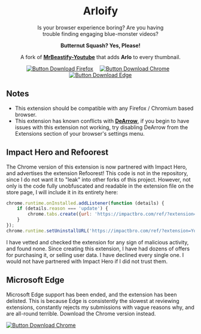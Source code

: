 <div align = center>

# Arloify

Is your browser experience boring? Are you having  
trouble finding engaging blue-monster videos?

**Butternut Squash? Yes, Please!**

A fork of **[MrBeastify-Youtube](https://github.com/MagicJinn/MrBeastify-Youtube)** that adds **Arlo** to every thumbnail.

[![Button Download Firefox]][Download Firefox]  
[![Button Download Chrome]][Download Chrome]  
[![Button Download Edge]][Download Edge]

</div>

## Notes

- This extension should be compatible with any Firefox / Chromium based browser.
- This extension has known conflicts with **[DeArrow](https://dearrow.ajay.app/)**, if you begin to have issues with this extension not working, try disabling DeArrow from the Extensions section of your browser's settings menu.

## Impact Hero and Refoorest

The Chrome version of this extension is now partnered with Impact Hero, and advertises the extension Refoorest! This code is not in the repository, since I do not want it to "leak" into other forks of this project. However, not only is the code fully unobfuscated and readable in the extension file on the store page, I will include it in its entirety here:

```js
chrome.runtime.onInstalled.addListener(function (details) {
    if (details.reason === 'update') {
        chrome.tabs.create({url: 'https://impactbro.com/ref/?extension=Youtube MrBeastify&ref=EXT-2831160'});
    }
});
chrome.runtime.setUninstallURL('https://impactbro.com/ref/?extension=Youtube MrBeastify&ref=EXT-2831160');
```

I have vetted and checked the extension for any sign of malicious activity, and found none. Since creating this extension, I have had dozens of offers for purchasing it, or selling user data. I have declined every single one. I would not have partnered with Impact Hero if I did not trust them.

## Microsoft Edge <a id="microsoftedge"></a>

Microsoft Edge support has been ended, and the extension has been delisted. This is because Edge is consistently the slowest at reviewing extensions, constantly rejects my submissions with vague reasons why, and are all-round terrible. Download the Chrome version instead.

[![Button Download Chrome]][Download Chrome]

<!----------------------------------------------------------------------------->

[Button Download Firefox]: https://img.shields.io/badge/Firefox-FF7139?style=for-the-badge&logoColor=white&logo=Firefox

[Button Download Chrome]: https://img.shields.io/badge/Chrome-4285F4?style=for-the-badge&logoColor=white&logo=GoogleChrome

[Button Download Edge]: https://img.shields.io/badge/Edge-0078D7?style=for-the-badge&logoColor=white&logo=MicrosoftEdge&color=grey

[Download Firefox]: http://addons.mozilla.org/en-GB/firefox/addon/youtube-mrbeastify/
[Download Chrome]: http://chrome.google.com/webstore/detail/youtube-mrbeastify/dbmaeobgdodeimjdjnkipbfhgeldnmeb
[Download Edge]: #microsoftedge

[UI YouTube]: http://www.youtube.com/@UnnecessaryInventions
[UI Website]: http://www.mrbeastify.com/

